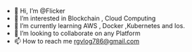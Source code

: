 - 👋 Hi, I’m @Flicker
- 👀 I’m interested in Blockchain , Cloud Computing
- 🌱 I’m currently learning AWS , Docker ,Kubernetes and Ios.
- 💞️ I’m looking to collaborate on any Platform
- 📫 How to reach me rgvlog786@gmail.com

<!---
Flicker786/Flicker786 is a ✨ special ✨ repository because its `README.md` (this file) appears on your GitHub profile.
You can click the Preview link to take a look at your changes.
--->
